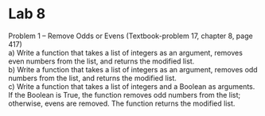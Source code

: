 # Lab 8
Problem 1 – Remove Odds or Evens (Textbook-problem 17, chapter 8, page 417) <br>
a) Write a function that takes a list of integers as an argument, removes even numbers from the list, and returns the modified list. <br>
b) Write a function that takes a list of integers as an argument, removes odd numbers from the list, and returns the modified list. <br>
c) Write a function that takes a list of integers and a Boolean as arguments. If the Boolean is True, the function removes odd numbers from the list; otherwise, evens are removed. The function returns the modified list.
